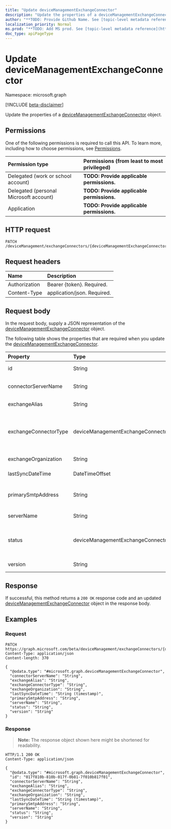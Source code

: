 ```yaml
---
title: "Update deviceManagementExchangeConnector"
description: "Update the properties of a deviceManagementExchangeConnector object."
author: "**TODO: Provide Github Name. See [topic-level metadata reference](https://msgo.azurewebsites.net/add/document/guidelines/metadata.html#topic-level-metadata)**"
localization_priority: Normal
ms.prod: "**TODO: Add MS prod. See [topic-level metadata reference](https://msgo.azurewebsites.net/add/document/guidelines/metadata.html#topic-level-metadata)**"
doc_type: apiPageType
---
```


# Update deviceManagementExchangeConnector
Namespace: microsoft.graph

[!INCLUDE [beta-disclaimer](../../includes/beta-disclaimer.md)]

Update the properties of a [deviceManagementExchangeConnector](../resources/devicemanagementexchangeconnector.md) object.

## Permissions
One of the following permissions is required to call this API. To learn more, including how to choose permissions, see [Permissions](/graph/permissions-reference).

|Permission type|Permissions (from least to most privileged)|
|:---|:---|
|Delegated (work or school account)|**TODO: Provide applicable permissions.**|
|Delegated (personal Microsoft account)|**TODO: Provide applicable permissions.**|
|Application|**TODO: Provide applicable permissions.**|

## HTTP request

<!-- {
  "blockType": "ignored"
}
-->
``` http
PATCH /deviceManagement/exchangeConnectors/{deviceManagementExchangeConnectorId}
```

## Request headers
|Name|Description|
|:---|:---|
|Authorization|Bearer {token}. Required.|
|Content-Type|application/json. Required.|

## Request body
In the request body, supply a JSON representation of the [deviceManagementExchangeConnector](../resources/devicemanagementexchangeconnector.md) object.

The following table shows the properties that are required when you update the [deviceManagementExchangeConnector](../resources/devicemanagementexchangeconnector.md).

|Property|Type|Description|
|:---|:---|:---|
|id|String|**TODO: Add Description** Inherited from [entity](../resources/entity.md)|
|connectorServerName|String|The name of the server hosting the Exchange Connector.|
|exchangeAlias|String|An alias assigned to the Exchange server|
|exchangeConnectorType|deviceManagementExchangeConnectorType|The type of Exchange Connector Configured. Possible values are: `onPremises`, `hosted`, `serviceToService`, `dedicated`.|
|exchangeOrganization|String|Exchange Organization to the Exchange server|
|lastSyncDateTime|DateTimeOffset|Last sync time for the Exchange Connector|
|primarySmtpAddress|String|Email address used to configure the Service To Service Exchange Connector.|
|serverName|String|The name of the Exchange server.|
|status|deviceManagementExchangeConnectorStatus|Exchange Connector Status. Possible values are: `none`, `connectionPending`, `connected`, `disconnected`.|
|version|String|The version of the ExchangeConnectorAgent|



## Response

If successful, this method returns a `200 OK` response code and an updated [deviceManagementExchangeConnector](../resources/devicemanagementexchangeconnector.md) object in the response body.

## Examples

### Request
<!-- {
  "blockType": "request",
  "name": "update_devicemanagementexchangeconnector"
}
-->
``` http
PATCH https://graph.microsoft.com/beta/deviceManagement/exchangeConnectors/{deviceManagementExchangeConnectorId}
Content-Type: application/json
Content-length: 370

{
  "@odata.type": "#microsoft.graph.deviceManagementExchangeConnector",
  "connectorServerName": "String",
  "exchangeAlias": "String",
  "exchangeConnectorType": "String",
  "exchangeOrganization": "String",
  "lastSyncDateTime": "String (timestamp)",
  "primarySmtpAddress": "String",
  "serverName": "String",
  "status": "String",
  "version": "String"
}
```


### Response
>**Note:** The response object shown here might be shortened for readability.
<!-- {
  "blockType": "response",
  "truncated": true
}
-->
``` http
HTTP/1.1 200 OK
Content-Type: application/json

{
  "@odata.type": "#microsoft.graph.deviceManagementExchangeConnector",
  "id": "017f810b-810b-017f-0b81-7f010b817f01",
  "connectorServerName": "String",
  "exchangeAlias": "String",
  "exchangeConnectorType": "String",
  "exchangeOrganization": "String",
  "lastSyncDateTime": "String (timestamp)",
  "primarySmtpAddress": "String",
  "serverName": "String",
  "status": "String",
  "version": "String"
}
```

